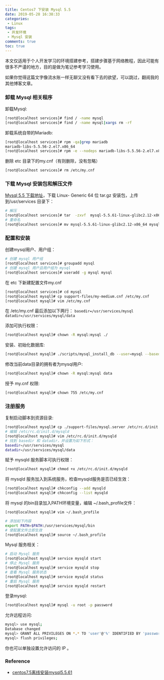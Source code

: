 ```yaml
---
title: Centos7 下安装 Mysql 5.5
date: 2019-05-28 16:38:33
categories:
 - Linux
tags:
 - 开发环境
 - Mysql 安装
comments: true
toc: true
---
```

本文仅适用于个人开发学习的环境搭建参考，搭建步骤基于网络教程，因此可能有很多不严谨的地方，目的是做为笔记参考学习使用。

如果你觉得这篇文字像流水账一样无聊又没有看下去的欲望，可以跳过，翻阅我的其他博客文章。

### 卸载 Mysql 相关程序

卸载Mysql:

```sh
[root@localhost services]# find / -name mysql
[root@localhost services]# find / -name mysql|xargs rm -rf
```

卸载系统自带的Mariadb:
```sh
[root@localhost services]# rpm -qa|grep mariadb
mariadb-libs-5.5.56-2.el7.x86_64
[root@localhost services]# rpm -e --nodeps mariadb-libs-5.5.56-2.el7.x86_64
```

删除 etc 目录下的my.cnf（有则删除，没有忽略）
```sh
[root@localhost services]# rm /etc/my.cnf
```


<!--more-->

### 下载 Mysql 安装包和解压文件

[Mysql 5.5 下载地址](https://dev.mysql.com/downloads/mysql/5.5.html#downloads)，下载 Linux- Generic 64 位 tar.gz 安装包，上传到/usr/services 目录下：
```sh
# 解压
[root@localhost services]# tar  -zxvf  mysql-5.5.61-linux-glibc2.12-x86_64.tar.gz
# 重命名
[root@localhost services]# mv mysql-5.5.61-linux-glibc2.12-x86_64 mysql
```


### 配置和安装
创建mysql用户、用户组：

```sh
# 创建 mysql 用户组
[root@localhost services]# groupadd mysql
# 创建 mysql 用户且用户组为 mysql
[root@localhost services]# useradd -g mysql mysql
```

在 etc 下新建配置文件my.cnf
```sh
[root@localhost services]# cd mysql
[root@localhost mysql]# cp support-files/my-medium.cnf /etc/my.cnf
[root@localhost mysql]# vim /etc/my.cnf
```

在 /etc/my.cnf 最后添加以下两行：
`basedir=/usr/services/mysql`
`datadir=/usr/services/mysql/data`

添加可执行权限：
```sh
[root@localhost mysql]# chown -R mysql:mysql ./
```

安装、初始化数据库:
```sh
[root@localhost mysql]# ./scripts/mysql_install_db --user=mysql --basedir=/usr/services/mysql/ --datadir=/usr/services/mysql/data/
```

修改当前data目录的拥有者为mysql用户:
```sh
[root@localhost mysql]# chown -R mysql:mysql data
```

授予 my.cnf 权限:
```sh
[root@localhost mysql]# chown 755 /etc/my.cnf
```

### 注册服务

复制启动脚本到资源目录:
```sh
[root@localhost mysql]# cp ./support-files/mysql.server /etc/rc.d/init.d/mysqld
# 编辑 /etc/rc.d/init.d/mysqld
[root@localhost mysql]# vim /etc/rc.d/init.d/mysqld
# 找到 basedir 和 datadir，并设置为如下形式：
basedir=/usr/services/mysql
datadir=/usr/services/mysql/data
```

赋予 mysqld 服务脚本可执行权限：
```sh
[root@localhost mysql]# chmod +x /etc/rc.d/init.d/mysqld
```

将 mysqld 服务加入到系统服务，检查mysqld服务是否已经生效：
```sh
[root@localhost mysql]# chkconfig --add mysqld
[root@localhost mysql]# chkconfig --list mysqld
```

将 mysql 的bin目录加入PATH环境变量，编辑 ~/.bash_profile文件：
```sh
[root@localhost mysql]# vim ~/.bash_profile

# 添加如下内容
export PATH=$PATH:/usr/services/mysql/bin
# 使配置文件立即生效
[root@localhost mysql]# source ~/.bash_profile
```

Mysql 服务相关：
```sh
# 启动 Mysql 服务
[root@localhost mysql]# service mysqld start
# 停止 Mysql 服务
[root@localhost mysql]# service mysqld stop
# 查看 Mysql 服务状态
[root@localhost mysql]# service mysqld status
# 重启 Mysql 服务
[root@localhost mysql]# service mysqld restart
```

登录mysql:
```sh
[root@localhost mysql]# mysql -u root -p password
```

允许远程访问:
```sh
mysql> use mysql;
Database changed
mysql> GRANT ALL PRIVILEGES ON *.* TO 'user'@'%' IDENTIFIED BY 'password' WITH GRANT OPTION;
mysql> flush privileges;
```

你也可以单独设置允许访问的 IP 。

### Reference

- [centos7.5离线安装mysql5.5.61](https://blog.csdn.net/qq_35197601/article/details/83542498)